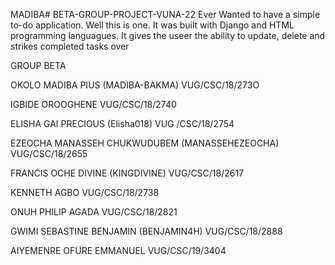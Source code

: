 MADIBA# BETA-GROUP-PROJECT-VUNA-22
Ever Wanted to have a simple to-do application. Well this is one. It was built with Django and HTML programming languagues. 
It gives the useer the ability to update, delete and strikes completed tasks over

GROUP BETA 


OKOLO MADIBA PIUS (MADIBA-BAKMA)
VUG/CSC/18/273O

IGBIDE OROOGHENE 
VUG/CSC/18/2740

ELISHA GAI PRECIOUS (Elisha018)
VUG /CSC/18/2754

EZEOCHA MANASSEH CHUKWUDUBEM (MANASSEHEZEOCHA)
VUG/CSC/18/2655

FRANCIS OCHE DIVINE (KINGDIVINE)
VUG/CSC/18/2617

KENNETH AGBO
VUG/CSC/18/2738

ONUH PHILIP AGADA
VUG/CSC/18/2821

GWIMI SEBASTINE BENJAMIN (BENJAMIN4H)
VUG/CSC/18/2888

AIYEMENRE OFURE EMMANUEL 
VUG/CSC/19/3404
